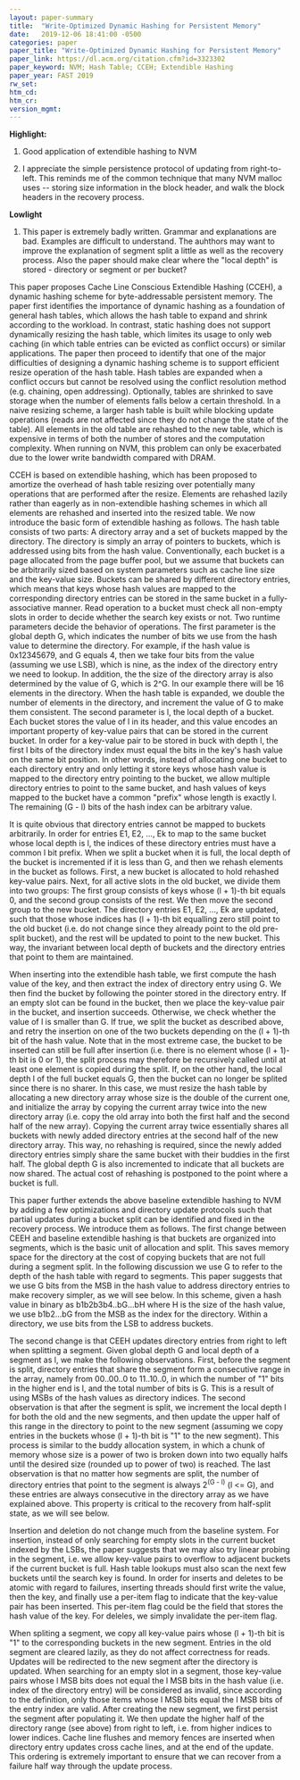 ```yaml
---
layout: paper-summary
title:  "Write-Optimized Dynamic Hashing for Persistent Memory"
date:   2019-12-06 18:41:00 -0500
categories: paper
paper_title: "Write-Optimized Dynamic Hashing for Persistent Memory"
paper_link: https://dl.acm.org/citation.cfm?id=3323302
paper_keyword: NVM; Hash Table; CCEH; Extendible Hashing
paper_year: FAST 2019
rw_set:
htm_cd:
htm_cr:
version_mgmt:
---
```


**Highlight:**

1. Good application of extendible hashing to NVM

2. I appreciate the simple persistence protocol of updating from right-to-left. This reminds me of the common technique
   that many NVM malloc uses -- storing size information in the block header, and walk the block headers in the recovery
   process.

**Lowlight**

1. This paper is extremely badly written. Grammar and explanations are bad. Examples are difficult to understand. The auhthors
   may want to improve the explanation of segment split a little as well as the recovery process. Also the paper should 
   make clear where the "local depth" is stored - directory or segment or per bucket?

This paper proposes Cache Line Conscious Extendible Hashing (CCEH), a dynamic hashing scheme for byte-addressable persistent 
memory. The paper first identifies the importance of dynamic hashing as a foundation of general hash tables, which 
allows the hash table to expand and shrink according to the workload. In contrast, static hashing does not support dynamically
resizing the hash table, which limites its usage to only web caching (in which table entries can be evicted as conflict occurs)
or similar applications. The paper then proceed to identify that one of the major difficulties of designing a dynamic 
hashing scheme is to support efficient resize operation of the hash table. Hash tables are expanded when a conflict occurs
but cannot be resolved using the conflict resolution method (e.g. chaining, open addressing). Optionally, tables are shrinked
to save storage when the number of elements falls below a certain threshold. In a naive resizing scheme, a larger hash
table is built while blocking update operations (reads are not affected since they do not change the state of the table). 
All elements in the old table are rehashed to the new table, which is expensive in terms of both the number of stores
and the computation complexity. When running on NVM, this problem can only be exacerbated due to the lower write bandwidth
compared with DRAM.

CCEH is based on extendible hashing, which has been proposed to amortize the overhead of hash table resizing over potentially
many operations that are performed after the resize. Elements are rehashed lazily rather than eagerly as in non-extendible 
hashing schemes in which all elements are rehashed and inserted into the resized table. We now introduce the basic form
of extendible hashing as follows. The hash table consists of two parts: A directory array and a set of buckets mapped by
the directory. The directory is simply an array of pointers to buckets, which is addressed using bits from the hash value. 
Conventionally, each bucket is a page allocated from the page buffer pool, but we assume that buckets can be arbitrarily 
sized based on system parameters such as cache line size and the key-value size. Buckets can be shared by different directory 
entries, which means that keys whose hash values are mapped to the corresponding directory entries can be stored in the 
same bucket in a fully-associative manner. Read operation to a bucket must check all non-empty slots in order to decide 
whether the search key exists or not. Two runtime parameters decide the behavior of operations. The first parameter 
is the global depth G, which indicates the number of bits we use from the hash value to determine the directory. For 
example, if the hash value is 0x12345679, and G equals 4, then we take four bits from the value (assuming we use LSB),
which is nine, as the index of the directory entry we need to lookup. In addition, the the size of the directory array is 
also determined by the value of G, which is 2^G. In our example there will be 16 elements in the directory. When the 
hash table is expanded, we double the number of elements in the directory, and increment the value of G to make them
consistent. The second parameter is l, the local depth of a bucket. Each bucket stores the value of l in its header,
and this value encodes an important property of key-value pairs that can be stored in the current bucket. In order
for a key-value pair to be stored in buck with depth l, the first l bits of the directory index must equal the bits in
the key's hash value on the same bit position. In other words, instead of allocating one bucket to each directory entry
and only letting it store keys whose hash value is mapped to the directory entry pointing to the bucket, we allow multiple
directory entries to point to the same bucket, and hash values of keys mapped to the bucket have a common "prefix" whose 
length is exactly l. The remaining (G - l) bits of the hash index can be arbitrary value.

It is quite obvious that directory entries cannot be mapped to buckets arbitrarily. In order for entries E1, E2, ..., Ek
to map to the same bucket whose local depth is l, the indices of these directory entries must have a common l bit prefix.
When we split a bucket when it is full, the local depth of the bucket is incremented if it is less than G, and then we rehash
elements in the bucket as follows. First, a new bucket is allocated to hold rehashed key-value pairs. Next, for all active 
slots in the old bucket, we divide them into two groups: The first group consists of keys whose (l + 1)-th bit equals 0,
and the second group consists of the rest. We then move the second group to the new bucket. The directory entries E1, E2, ...,
Ek are updated, such that those whose indices has (l + 1)-th bit equalling zero still point to the old bucket (i.e. do not 
change since they already point to the old pre-split bucket), and the rest will be updated to point to the new bucket.
This way, the invariant between local depth of buckets and the directory entries that point to them are maintained. 

When inserting into the extendible hash table, we first compute the hash value of the key, and then extract the index
of directory entry using G. We then find the bucket by following the pointer stored in the directory entry. If an empty
slot can be found in the bucket, then we place the key-value pair in the bucket, and insertion succeeds. Otherwise, we 
check whether the value of l is smaller than G. If true, we split the bucket as described above, and retry the insertion
on one of the two buckets depending on the (l + 1)-th bit of the hash value. Note that in the most extreme case, the 
bucket to be inserted can still be full after insertion (i.e. there is no element whose (l + 1)-th bit is 0 or 1), the 
split process may therefore be recursively called until at least one element is copied during the split. If, on the other
hand, the local depth l of the full bucket equals G, then the bucket can no longer be splited since there is no sharer. 
In this case, we must resize the hash table by allocating a new directory array whose size is the double of the current one,
and initialize the array by copying the current array twice into the new directory array (i.e. copy the old array into both
the first half and the second half of the new array). Copying the current array twice essentially shares all buckets with
newly added directory entries at the second half of the new directory array. This way, no rehashing is required, since the 
newly added directory entries simply share the same bucket with their buddies in the first half. The global depth G is also 
incremented to indicate that all buckets are now shared. The actual cost of rehashing is postponed to the point where a 
bucket is full.

This paper further extends the above baseline extendible hashing to NVM by adding a few optimizations and directory update 
protocols such that partial updates during a bucket split can be identified and fixed in the recovery process. We introduce 
them as follows. The first change between CEEH and baseline extendible hashing is that buckets are organized into segments,
which is the basic unit of allocation and split. This saves memory space for the directory at the cost of copying buckets 
that are not full during a segment split. In the following discussion we use G to refer to the depth of the hash table 
with regard to segments. This paper suggests that we use G bits from the MSB in the hash value to address directory entries
to make recovery simpler, as we will see below. In this scheme, given a hash value in binary as b1b2b3b4..bG...bH where H is
the size of the hash value, we use b1b2...bG from the MSB as the index for the directory. Within a directory, we use 
bits from the LSB to address buckets. 

The second change is that CEEH updates directory entries from right to left when splitting a segment. Given global depth 
G and local depth of a segment as l, we make the following observations. First, before the segment is split, directory
entries that share the segment form a consecutive range in the array, namely from 00..00..0 to 11..10..0, in which the
number of "1" bits in the higher end is l, and the total number of bits is G. This is a result of using MSBs of the hash 
values as directory indices. The second observation is that after the segment is split, we increment the local depth
l for both the old and the new segments, and then update the upper half of this range in the directory to point to the new 
segment (assuming we copy entries in the buckets whose (l + 1)-th bit is "1" to the new segment). This process is similar 
to the buddy allocation system, in which a chunk of memory whose size is a power of two is broken down into two equally 
halfs until the desired size (rounded up to power of two) is reached. The last observation is that no matter how segments
are split, the number of directory entries that point to the segment is always 2<sup>(G - l)</sup> (l <= G), and these entries
are always consecutive in the directory array as we have explained above. This property is critical to the recovery from
half-split state, as we will see below. 

Insertion and deletion do not change much from the baseline system. For insertion, instead of only searching for empty slots 
in the current bucket indexed by the LSBs, the paper suggests that we may also try linear probing in the segment, i.e. we
allow key-value pairs to overflow to adjacent buckets if the current bucket is full. Hash table lookups must also scan 
the next few buckets until the search key is found. In order for inserts and deletes to be atomic with regard to failures,
inserting threads should first write the value, then the key, and finally use a per-item flag to indicate that the key-value
pair has been inserted. This per-item flag could be the field that stores the hash value of the key. For deleles, we simply
invalidate the per-item flag.

When spliting a segment, we copy all key-value pairs whose (l + 1)-th bit is "1" to the corresponding buckets in the new 
segment. Entries in the old segment are cleared lazily, as they do not affect correctness for reads. Updates will be redirected
to the new segment after the directory is updated. When searching for an empty slot in a segment, those key-value pairs
whose l MSB bits does not equal the l MSB bits in the hash value (i.e. index of the directory entry) will be considered as 
invalid, since according to the definition, only those items whose l MSB bits equal the l MSB bits of the entry index are 
valid. After creating the new segment, we first persist the segment after populating it. We then update the higher half 
of the directory range (see above) from right to left, i.e. from higher indices to lower indices. Cache line flushes
and memory fences are inserted when directory entry updates cross cache lines, and at the end of the update. This ordering 
is extremely important to ensure that we can recover from a failure half way through the update process.